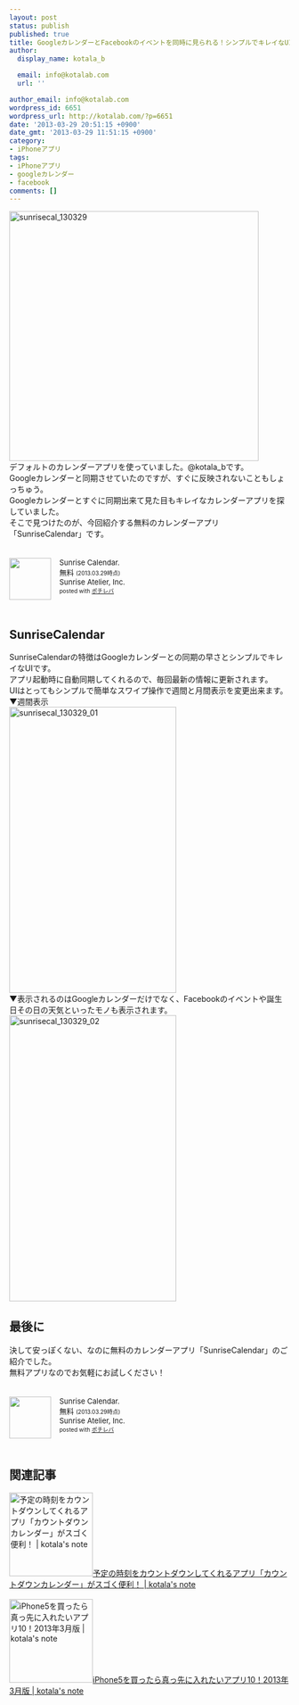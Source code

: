 ```yaml
---
layout: post
status: publish
published: true
title: GoogleカレンダーとFacebookのイベントを同時に見られる！シンプルでキレイなUIなのに無料のカレンダーアプリ！
author:
  display_name: kotala_b

  email: info@kotalab.com
  url: ''

author_email: info@kotalab.com
wordpress_id: 6651
wordpress_url: http://kotalab.com/?p=6651
date: '2013-03-29 20:51:15 +0900'
date_gmt: '2013-03-29 11:51:15 +0900'
category:
- iPhoneアプリ
tags:
- iPhoneアプリ
- googleカレンダー
- facebook
comments: []
---
```

<p><img src="http://kotalab.com/wp-content/uploads/sunrisecal_130329-448x448.jpg" alt="sunrisecal_130329" width="448" height="448" class="alignnone size-large wp-image-6656" /><br />
デフォルトのカレンダーアプリを使っていました。@kotala_bです。<br />
Googleカレンダーと同期させていたのですが、すぐに反映されないこともしょっちゅう。<br />
Googleカレンダーとすぐに同期出来て見た目もキレイなカレンダーアプリを探していました。<br />
そこで見つけたのが、今回紹介する無料のカレンダーアプリ「SunriseCalendar」です。</p>
<div class="pochireba" style="text-align:left;font-size:small;padding:20px 0;/zoom: 1;overflow: hidden;"><span class="removed_link" title="http://click.linksynergy.com/fs-bin/click?id=d2yYUp776R4&amp;subid=&amp;offerid=94348.1&amp;type=3&amp;tmpid=3910&amp;RD_PARM1=https%253A%252F%252Fitunes.apple.com%252Fjp%252Fapp%252Fsunrise-calendar.%252Fid599114150%253Fmt%253D8%2526uo%253D4"><img src="http://a161.phobos.apple.com/us/r1000/074/Purple/v4/d1/ab/4c/d1ab4cba-12f1-b886-ebbf-25ba7d3d255f/mzl.srmvuoox.jpg" width="75" height="75" style="float:left;margin:0 15px 0 0;" class="pochi_img" ></span>
<div class="pochi_info" style="text-align:left;/zoom: 1;overflow: hidden;">
<div class="pochi_name"><span class="removed_link" title="http://click.linksynergy.com/fs-bin/click?id=d2yYUp776R4&amp;subid=&amp;offerid=94348.1&amp;type=3&amp;tmpid=3910&amp;RD_PARM1=https%253A%252F%252Fitunes.apple.com%252Fjp%252Fapp%252Fsunrise-calendar.%252Fid599114150%253Fmt%253D8%2526uo%253D4">Sunrise Calendar.</span></div>
<div class="pochi_price" style="display:inline;">無料</div>
<div class="pochi_time" style="font-size:x-small;display:inline;">(2013.03.29時点)</div>
<div class="pochi_seller"><span class="removed_link" title="http://click.linksynergy.com/fs-bin/click?id=d2yYUp776R4&amp;subid=&amp;offerid=94348.1&amp;type=3&amp;tmpid=3910&amp;RD_PARM1=https%253A%252F%252Fitunes.apple.com%252Fjp%252Fartist%252Fsunrise-atelier-inc.%252Fid599114153%253Fuo%253D4">Sunrise Atelier, Inc.</span></div>
<div class="pochi_post" style="font-size:x-small;">posted with <a href="http://pochireba.com">ポチレバ</a></div>
</div>
<div class="pochireba-footer" style="clear: left"></div>
</div>
<p><!--more--></p>
<h2>SunriseCalendar</h2>
<p>SunriseCalendarの特徴はGoogleカレンダーとの同期の早さとシンプルでキレイなUIです。<br />
アプリ起動時に自動同期してくれるので、毎回最新の情報に更新されます。<br />
UIはとってもシンプルで簡単なスワイプ操作で週間と月間表示を変更出来ます。<br />
▼週間表示<br />
<img src="http://kotalab.com/wp-content/uploads/sunrisecal_130329_01-300x513.jpg" alt="sunrisecal_130329_01" width="300" height="513" class="alignnone size-medium wp-image-6654" /><br />
▼表示されるのはGoogleカレンダーだけでなく、Facebookのイベントや誕生日その日の天気といったモノも表示されます。<br />
<img src="http://kotalab.com/wp-content/uploads/sunrisecal_130329_02-300x513.jpg" alt="sunrisecal_130329_02" width="300" height="513" class="alignnone size-medium wp-image-6655" /></p>
<h2>最後に</h2>
<p>決して安っぽくない、なのに無料のカレンダーアプリ「SunriseCalendar」のご紹介でした。<br />
無料アプリなのでお気軽にお試しください！</p>
<div class="pochireba" style="text-align:left;font-size:small;padding:20px 0;/zoom: 1;overflow: hidden;"><span class="removed_link" title="http://click.linksynergy.com/fs-bin/click?id=d2yYUp776R4&amp;subid=&amp;offerid=94348.1&amp;type=3&amp;tmpid=3910&amp;RD_PARM1=https%253A%252F%252Fitunes.apple.com%252Fjp%252Fapp%252Fsunrise-calendar.%252Fid599114150%253Fmt%253D8%2526uo%253D4"><img src="http://a161.phobos.apple.com/us/r1000/074/Purple/v4/d1/ab/4c/d1ab4cba-12f1-b886-ebbf-25ba7d3d255f/mzl.srmvuoox.jpg" width="75" height="75" style="float:left;margin:0 15px 0 0;" class="pochi_img" ></span>
<div class="pochi_info" style="text-align:left;/zoom: 1;overflow: hidden;">
<div class="pochi_name"><span class="removed_link" title="http://click.linksynergy.com/fs-bin/click?id=d2yYUp776R4&amp;subid=&amp;offerid=94348.1&amp;type=3&amp;tmpid=3910&amp;RD_PARM1=https%253A%252F%252Fitunes.apple.com%252Fjp%252Fapp%252Fsunrise-calendar.%252Fid599114150%253Fmt%253D8%2526uo%253D4">Sunrise Calendar.</span></div>
<div class="pochi_price" style="display:inline;">無料</div>
<div class="pochi_time" style="font-size:x-small;display:inline;">(2013.03.29時点)</div>
<div class="pochi_seller"><span class="removed_link" title="http://click.linksynergy.com/fs-bin/click?id=d2yYUp776R4&amp;subid=&amp;offerid=94348.1&amp;type=3&amp;tmpid=3910&amp;RD_PARM1=https%253A%252F%252Fitunes.apple.com%252Fjp%252Fartist%252Fsunrise-atelier-inc.%252Fid599114153%253Fuo%253D4">Sunrise Atelier, Inc.</span></div>
<div class="pochi_post" style="font-size:x-small;">posted with <a href="http://pochireba.com">ポチレバ</a></div>
</div>
<div class="pochireba-footer" style="clear: left"></div>
</div>
<h2 class="rele">関連記事</h2>
<p><a href="http://kotalab.com/count-down-cal" target="_blank"><img  class="alignleft" src="http://kotalab.com/wp-content/uploads/countdowncal_121125-448x448.png" alt="予定の時刻をカウントダウンしてくれるアプリ「カウントダウンカレンダー」がスゴく便利！ | kotala's note" width="150" /></a><a href="http://kotalab.com/count-down-cal" target="_blank">予定の時刻をカウントダウンしてくれるアプリ「カウントダウンカレンダー」がスゴく便利！ | kotala's note</a><br style="clear:both;" /><br />
<a href="http://kotalab.com/iphone5-first10app" target="_blank"><img  class="alignleft" src="http://kotalab.com/wp-content/uploads/iPhone5app_130318-448x250.jpg" alt="iPhone5を買ったら真っ先に入れたいアプリ10！2013年3月版 | kotala's note" width="150" /></a><a href="http://kotalab.com/iphone5-first10app" target="_blank">iPhone5を買ったら真っ先に入れたいアプリ10！2013年3月版 | kotala's note</a><br style="clear:both;" /></p>
